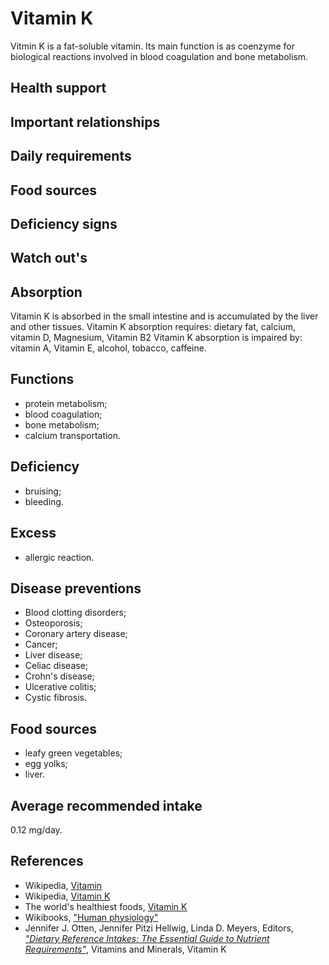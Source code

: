 #  Vitamin K
Vitmin K is a fat-soluble vitamin. Its main function is as coenzyme for biological reactions involved in blood coagulation and bone metabolism.

## Health support

## Important relationships

## Daily requirements

## Food sources

## Deficiency signs

## Watch out's

## Absorption
Vitamin K is absorbed in the small intestine and is accumulated by the liver and other tissues.
Vitamin K absorption requires: dietary fat, calcium, vitamin D, Magnesium, Vitamin B2
Vitamin K absorption is impaired by: vitamin A, Vitamin E, alcohol, tobacco, caffeine.

## Functions
- protein metabolism;
- blood coagulation;
- bone metabolism;
- calcium transportation.

## Deficiency
- bruising;
- bleeding.

## Excess
- allergic reaction.

## Disease preventions
- Blood clotting disorders;
- Osteoporosis;
- Coronary artery disease;
- Cancer;
- Liver disease;
- Celiac disease;
- Crohn's disease;
- Ulcerative colitis;
- Cystic fibrosis.

## Food sources
- leafy green vegetables;
- egg yolks;
- liver.

## Average recommended intake
0.12 mg/day.

## References
- Wikipedia, [Vitamin](https://en.wikipedia.org/wiki/Vitamin)
- Wikipedia, [Vitamin K](https://en.wikipedia.org/wiki/Vitamin_K)
- The world's healthiest foods, [Vitamin K](http://www.whfoods.com/genpage.php?tname=nutrient&dbid=112)
- Wikibooks, ["Human physiology"](https://en.Wikibooks.org/wiki/Human_Physiology/Nutrition#Vitamins)
- Jennifer J. Otten, Jennifer Pitzi Hellwig, Linda D. Meyers, Editors, [_"Dietary Reference Intakes: The Essential Guide to Nutrient Requirements"_](https://www.amazon.com/Dietary-Reference-Intakes-Essential-Requirements/dp/0309157420), Vitamins and Minerals, Vitamin K